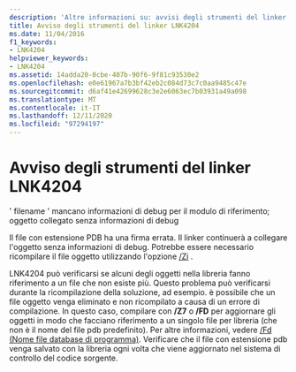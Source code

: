 ```yaml
---
description: 'Altre informazioni su: avvisi degli strumenti del linker LNK4204'
title: Avviso degli strumenti del linker LNK4204
ms.date: 11/04/2016
f1_keywords:
- LNK4204
helpviewer_keywords:
- LNK4204
ms.assetid: 14adda20-0cbe-407b-90f6-9f81c93530e2
ms.openlocfilehash: e0e61967a7b3bf42eb2c084d73c7c0aa9485c47e
ms.sourcegitcommit: d6af41e42699628c3e2e6063ec7b03931a49a098
ms.translationtype: MT
ms.contentlocale: it-IT
ms.lasthandoff: 12/11/2020
ms.locfileid: "97294197"
---
```

# <a name="linker-tools-warning-lnk4204"></a>Avviso degli strumenti del linker LNK4204

' filename ' mancano informazioni di debug per il modulo di riferimento; oggetto collegato senza informazioni di debug

Il file con estensione PDB ha una firma errata. Il linker continuerà a collegare l'oggetto senza informazioni di debug. Potrebbe essere necessario ricompilare il file oggetto utilizzando l'opzione [/Zi](../../build/reference/z7-zi-zi-debug-information-format.md) .

LNK4204 può verificarsi se alcuni degli oggetti nella libreria fanno riferimento a un file che non esiste più. Questo problema può verificarsi durante la ricompilazione della soluzione, ad esempio. è possibile che un file oggetto venga eliminato e non ricompilato a causa di un errore di compilazione. In questo caso, compilare con **/Z7** o **/FD** per aggiornare gli oggetti in modo che facciano riferimento a un singolo file per libreria (che non è il nome del file pdb predefinito).  Per altre informazioni, vedere [/Fd (Nome file database di programma)](../../build/reference/fd-program-database-file-name.md).  Verificare che il file con estensione pdb venga salvato con la libreria ogni volta che viene aggiornato nel sistema di controllo del codice sorgente.
